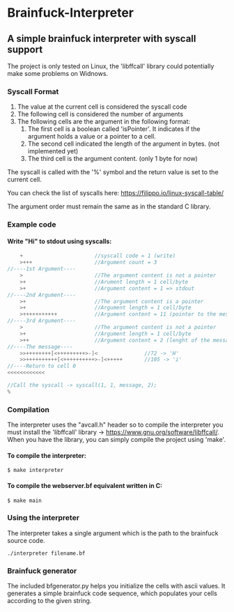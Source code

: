 # Brainfuck-Interpreter
## A simple brainfuck interpreter with syscall support

The project is only tested on Linux, the 'libffcall' library could potentially make some problems on Widnows.

### Syscall Format

1. The value at the current cell is considered the syscall code
2. The following cell is considered the number of arguments
3. The following cells are the argument in the following format:
    1. The first cell is a boolean called 'isPointer'. It indicates if the argument holds a value or a pointer to a cell.
    2. The second cell indicated the length of the argument in bytes. (not implemented yet)
    3. The third cell is the argument content. (only 1 byte for now)

The syscall is called with the '%' symbol and the return value is set to the current cell. 

You can check the list of syscalls here: https://filippo.io/linux-syscall-table/

The argument order must remain the same as in the standard C library.

### Example code

#### Write "Hi" to stdout using syscalls:
``` C
    +                       //syscall code = 1 (write)
    >+++                    //Argument count = 3    
//----1st Argument----
    >                       //The argument content is not a pointer
    >+                      //Arument length = 1 cell/byte
    >+                      //Argument content = 1 => stdout
//----2nd Argument----
    >+                      //The argument content is a pointer
    >+                      //Argument length = 1 cell/byte
    >+++++++++++            //Argument content = 11 (pointer to the message on the 11th cell)   
//----3rd Argument----
    >                       //The argument content is not a pointer
    >+                      //Argument length = 1 cell/byte   
    >++                     //Argument content = 2 (lenght of the message)
//----The message----
    >>++++++++[<+++++++++>-]<               //72 -> 'H'
    >>++++++++++[<++++++++++>-]<+++++       //105 -> 'i'
//----Return to cell 0
<<<<<<<<<<<<

//Call the syscall -> syscall(1, 1, message, 2);
%
```

### Compilation

The interpreter uses the "avcall.h" header so to compile the interpreter you must install the 'libffcall' library -> https://www.gnu.org/software/libffcall/. 
When you have the library, you can simply compile the project using 'make'.

#### To compile the interpreter:
```
$ make interpreter
```
#### To compile the webserver.bf equivalent written in C:
```
$ make main
```



### Using the interpreter

The interpreter takes a single argument which is the path to the brainfuck source code.

```
./interpreter filename.bf
```

### Brainfuck generator
The included bfgenerator.py helps you initialize the cells with ascii values. It generates a simple brainfuck code sequence, which populates your cells according to the given string.